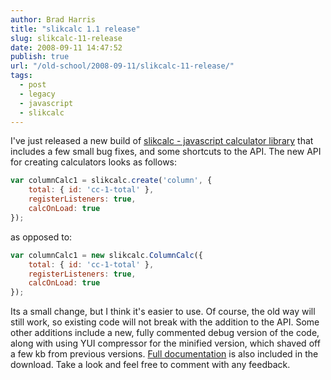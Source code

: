 ```yaml
---
author: Brad Harris
title: "slikcalc 1.1 release"
slug: slikcalc-11-release
date: 2008-09-11 14:47:52
publish: true
url: "/old-school/2008-09-11/slikcalc-11-release/"
tags:
  - post
  - legacy
  - javascript
  - slikcalc
---
```


I've just released a new build of [slikcalc - javascript calculator library][slikcalc] that includes a few small bug fixes, and some shortcuts to the API.  The new API for creating calculators looks as follows:

```javascript
var columnCalc1 = slikcalc.create('column', {
	total: { id: 'cc-1-total' },
	registerListeners: true,
	calcOnLoad: true
});
```

as opposed to:

```javascript
var columnCalc1 = new slikcalc.ColumnCalc({
	total: { id: 'cc-1-total' },
	registerListeners: true,
	calcOnLoad: true
});
```

Its a small change, but I think it's easier to use.  Of course, the old way will still work, so existing code will not break with the addition to the API.  Some other additions include a new, fully commented debug version of the code, along with using YUI compressor for the minified version, which shaved off a few kb from previous versions.  [Full documentation][docs] is also included in the download.  Take a look and feel free to comment with any feedback.

[slikcalc]: https://github.com/selfcontained/slikcalc/
[docs]: http://slikcalc.selfcontained.us/docs/1.1/
